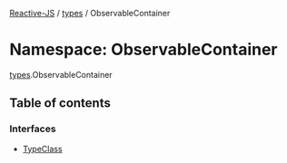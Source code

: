 [Reactive-JS](../README.md) / [types](types.md) / ObservableContainer

# Namespace: ObservableContainer

[types](types.md).ObservableContainer

## Table of contents

### Interfaces

- [TypeClass](../interfaces/types.ObservableContainer.TypeClass.md)
